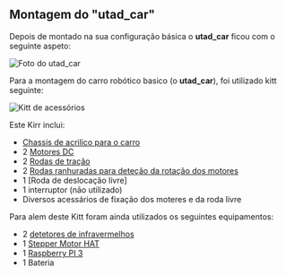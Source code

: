 ## Montagem do "utad_car"

Depois de montado na sua configuração básica o __utad_car__ ficou com o seguinte aspeto:

![Foto do utad_car]() 

Para a montagem do carro robótico basico (o __utad_car__), foi utilizado kitt seguinte:

![Kitt de acessórios](../imgs/Kitt%20de%20acessórios.jpg)

Este Kirr inclui:
- [Chassis de acrilico para o carro](./Chassis%20de%20acrílico.md)
- 2 [Motores DC](#Motores%20de%20tra%C3%A7%C3%A3o.md)
- 2 [Rodas de tração](./Rodas%20de%20tração.md)
- 2 [Rodas ranhuradas para deteção da rotação dos motores](./Roda%20ranhurada%20para%20odómetro.md)
- 1 [Roda de deslocação livre]
- 1 interruptor (não utilizado)
- Diversos acessários de fixação dos moteres e da roda livre

Para alem deste Kitt foram ainda utilizados os seguintes equipamentos:
- 2 [detetores de infravermelhos](#Sensor%20de%20medi%C3%A7%C3%A3o%20de%20velocidade%20%C3%B3ptica%20infravermelho%2C%20teste%20do%20motor%2C%20m%C3%B3dulo%20de%20optoacoplador%20detec%C3%A7%C3%A3o.md)
- 1 [Stepper Motor HAT](#Stepper%20Motor%20HAT%20for%20Raspberry%20Pi.md)
- 1 [Raspberry PI 3](#Raspberry%20PI%203.md)
- 1 Bateria


